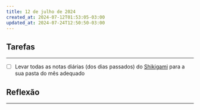 ```yaml
---
title: 12 de julho de 2024
created_at: 2024-07-12T01:53:05-03:00
updated_at: 2024-07-24T12:50:50-03:00
---
```

## Tarefas
---
- [ ] Levar todas as notas diárias (dos dias passados) do [Shikigami](../sementes/2024/06/2024-06-30-Shikigami.md) para a sua pasta do mês adequado

##  Reflexão
---
